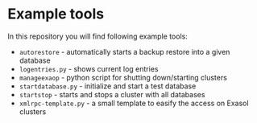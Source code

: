 # Example tools
In this repository you will find following example tools:

* `autorestore` - automatically starts a backup restore into a given database
* `logentries.py` - shows current log entries
* `manageexaop` - python script for shutting down/starting clusters
* `startdatabase.py` - initialize and start a test database
* `startstop` - starts and stops a cluster with all databases
* `xmlrpc-template.py` - a small template to easify the access on Exasol clusters
